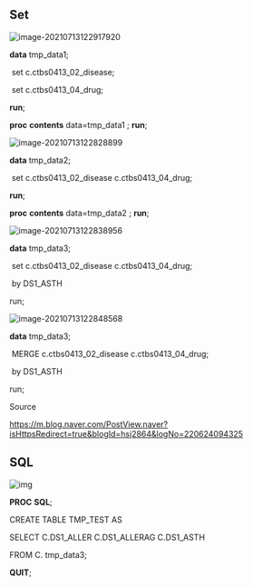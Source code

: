  

## **Set**

![image-20210713122917920](C:\Users\USER01\AppData\Roaming\Typora\typora-user-images\image-20210713122917920.png)

**data** tmp_data1;

​    set c.ctbs0413_02_disease;

​    set c.ctbs0413_04_drug;

**run**;



**proc** **contents** data=tmp_data1 ; **run**;

 

![image-20210713122828899](C:\Users\USER01\AppData\Roaming\Typora\typora-user-images\image-20210713122828899.png)

**data** tmp_data2;

​    set c.ctbs0413_02_disease c.ctbs0413_04_drug;

**run**;

 

**proc** **contents** data=tmp_data2 ; **run**;

![image-20210713122838956](C:\Users\USER01\AppData\Roaming\Typora\typora-user-images\image-20210713122838956.png)

**data** tmp_data3;

​    set c.ctbs0413_02_disease c.ctbs0413_04_drug;

​    by DS1_ASTH

run;

![image-20210713122848568](C:\Users\USER01\AppData\Roaming\Typora\typora-user-images\image-20210713122848568.png)

**data** tmp_data3;

​    MERGE c.ctbs0413_02_disease c.ctbs0413_04_drug;

​    by DS1_ASTH

run;

Source

https://m.blog.naver.com/PostView.naver?isHttpsRedirect=true&blogId=hsj2864&logNo=220624094325



## SQL

![img](file:///C:/Users/USER01/AppData/Local/Temp/msohtmlclip1/01/clip_image002.jpg)

**PROC** **SQL**;

CREATE TABLE TMP_TEST AS

SELECT C.DS1_ALLER C.DS1_ALLERAG C.DS1_ASTH

FROM C. tmp_data3;

**QUIT**;